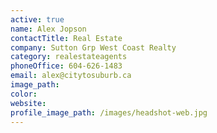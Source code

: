 ```yaml
---
active: true
name: Alex Jopson
contactTitle: Real Estate
company: Sutton Grp West Coast Realty
category: realestateagents
phoneOffice: 604-626-1483
email: alex@citytosuburb.ca
image_path:
color:
website:
profile_image_path: /images/headshot-web.jpg
---
```



